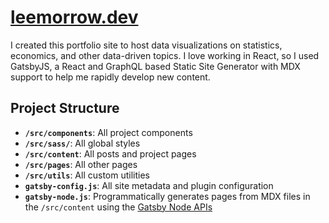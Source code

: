 # [leemorrow.dev](https://leemorrow.dev)

I created this portfolio site to host data visualizations on statistics, economics, and other data-driven topics. I love working in React, so I used GatsbyJS, a React and GraphQL based Static Site Generator with MDX support to help me rapidly develop new content.

## Project Structure

- **`/src/components`**: All project components
- **`/src/sass/`**: All global styles
- **`/src/content`**: All posts and project pages
- **`/src/pages`**: All other pages
- **`/src/utils`**: All custom utilities
- **`gatsby-config.js`**: All site metadata and plugin configuration
- **`gatsby-node.js`**: Programmatically generates pages from MDX files in the `/src/content` using the [Gatsby Node APIs](https://www.gatsbyjs.org/docs/node-apis/)
